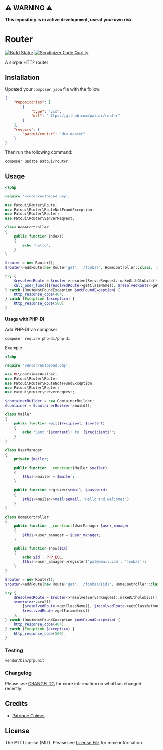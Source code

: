 ## ⚠️ WARNING ⚠️

**This repository is in active development, use at your own risk.**

# Router

[![Build Status](https://img.shields.io/travis/patoui/router/master.svg?style=flat-square)](https://travis-ci.org/patoui/router)
[![Scrutinizer Code Quality](https://scrutinizer-ci.com/g/patoui/router/badges/quality-score.png?b=master)](https://scrutinizer-ci.com/g/patoui/router/?branch=master)


A simple HTTP router

## Installation

Updated your `composer.json` file with the follow:

```json
{
    "repositories": [
        {
            "type": "vcs",
            "url": "https://github.com/patoui/router"
        }
    ],
    "require": {
        "patoui/router": "dev-master"
    }
}
```

Then run the following command:

```bash
composer update patoui/router
```

## Usage

```php
<?php

require 'vendor/autoload.php';

use Patoui\Router\Route;
use Patoui\Router\RouteNotFoundException;
use Patoui\Router\Router;
use Patoui\Router\ServerRequest;

class HomeController
{
    public function index()
    {
        echo 'hello';
    }
}

$router = new Router();
$router->addRoute(new Route('get', '/foobar', HomeController::class, 'index'));

try {
    $resolvedRoute = $router->resolve(ServerRequest::makeWithGlobals());
    call_user_func([$resolvedRoute->getClassName(), $resolvedRoute->getClassMethodName()]);
} catch (RouteNotFoundException $notFoundException) {
    http_response_code(404);
} catch (Exception $exception) {
    http_response_code(500);
}
```

#### Usage with PHP-DI

Add PHP-DI via composer

```bash
composer require php-di/php-di
```

Example
```php
<?php

require 'vendor/autoload.php';

use DI\ContainerBuilder;
use Patoui\Router\Route;
use Patoui\Router\RouteNotFoundException;
use Patoui\Router\Router;
use Patoui\Router\ServerRequest;

$containerBuilder = new ContainerBuilder;
$container = $containerBuilder->build();

class Mailer
{
    public function mail($recipient, $content)
    {
        echo "Sent '{$content}' to '{$recipient}'";
    }
}

class UserManager
{
    private $mailer;

    public function __construct(Mailer $mailer)
    {
        $this->mailer = $mailer;
    }

    public function register($email, $password)
    {
        $this->mailer->mail($email, 'Hello and welcome!');
    }
}

class HomeController
{
    public function __construct(UserManager $user_manager)
    {
        $this->user_manager = $user_manager;
    }

    public function show($id)
    {
        echo $id . PHP_EOL;
        $this->user_manager->register('pat@email.com', 'foobar');
    }
}

$router = new Router();
$router->addRoute(new Route('get', '/foobar/{id}', HomeController::class, 'show'));

try {
    $resolvedRoute = $router->resolve(ServerRequest::makeWithGlobals());
    $container->call(
        [$resolvedRoute->getClassName(), $resolvedRoute->getClassMethodName()],
        $resolvedRoute->getParameters()
    );
} catch (RouteNotFoundException $notFoundException) {
    http_response_code(404);
} catch (Exception $exception) {
    http_response_code(500);
}
```

### Testing

``` bash
vendor/bin/phpunit
```

### Changelog

Please see [CHANGELOG](CHANGELOG.md) for more information on what has changed recently.

## Credits

- [Patrique Ouimet](https://github.com/patoui)

## License

The MIT License (MIT). Please see [License File](LICENSE.md) for more information.

